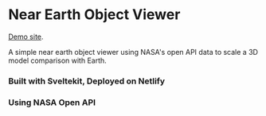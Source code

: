 # Near Earth Object Viewer

[Demo site](https://neoviewer.netlify.app).

A simple near earth object viewer using NASA's open API data to scale a 3D model comparison with Earth.

### Built with Sveltekit, Deployed on Netlify

### Using NASA Open API
